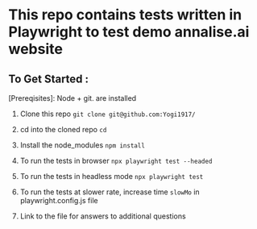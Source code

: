 # This repo contains tests written in Playwright to test demo annalise.ai website

## To Get Started :

[Prereqisites]: Node + git. are installed

1. Clone this repo 
`git clone git@github.com:Yogi1917/`

2. cd into the cloned repo
`cd `

3. Install the node_modules 
`npm install`

4. To run the tests in browser
`npx playwright test --headed` 

5. To run the tests in headless mode 
`npx playwright test`

6. To run the tests at slower rate, increase time `slowMo` in playwright.config.js file

7. Link to the file for answers to additional questions 